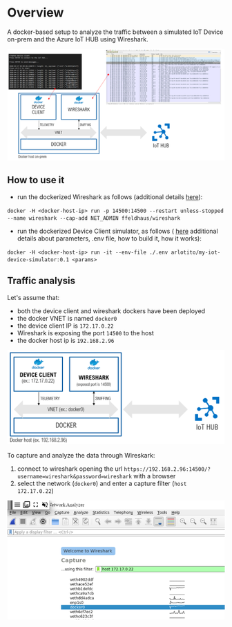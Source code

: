 # Overview
A docker-based setup to analyze the traffic between a simulated IoT Device on-prem and the Azure IoT HUB using Wireshark. 

![alt](./images/block-diagram.png)

## How to use it
* run the dockerized Wireshark as follows (additional details [here](https://github.com/ffeldhaus/docker-wireshark)):

`docker -H <docker-host-ip> run -p 14500:14500 --restart unless-stopped --name wireshark --cap-add NET_ADMIN ffeldhaus/wireshark`


* run the dockerized Device Client simulator, as follows ( [here](./device-client-docker/README.md) additional details about parameters, .env file, how to build it, how it works):

`docker -H <docker-host-ip> run -it --env-file ./.env arlotito/my-iot-device-simulator:0.1 <params>`


## Traffic analysis
Let's assume that:
* both the device client and wireshark dockers have been deployed 
* the docker VNET is named `docker0`
* the device client IP is  `172.17.0.22`
* Wireshark is exposing the port `14500` to the host
* the docker host ip is `192.168.2.96`

![](./images/block-diagram-example.png)

To capture and analyze the data through Wireskark:

1. connect to wireshark opening the url `https://192.168.2.96:14500/?username=wireshark&password=wireshark` with a browser
2. select the network (`docker0`) and enter a capture filter (`host 172.17.0.22`)

![](./images/wireshark-network-filter.png)

